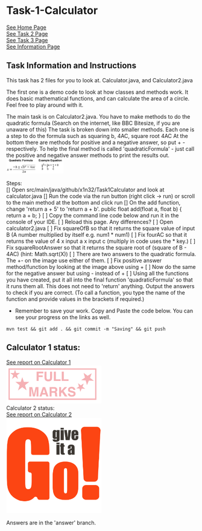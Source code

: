 # Task-1-Calculator
[See Home Page](README.md)<br/>
[See Task 2 Page](Task2.md)<br/>
[See Task 3 Page](Task3.md)<br/>
[See Information Page](Info.md)<br/>

## Task Information and Instructions
This task has 2 files for you to look at.
Calculator.java, and Calculator2.java

The first one is a demo code to look at how classes and methods work.
It does basic mathematical functions, and can calculate the area of a circle.
Feel free to play around with it.

The main task is on Calculator2.java.
You have to make methods to do the quadratic formula (Search on the internet, like BBC Bitesize, if you are unaware of this)
The task is broken down into smaller methods. Each one is a step to do the formula such as squaring b, 4AC, square root 4AC
At the bottom there are methods for positive and a negative answer, so put + - respectively.
To help the final method is called 'quadraticFormula' - just call the positive and negative answer methods to print the results out.
<img src="quadraticEquation.png" width="30%" height="30%"><br/>


Steps: <br>
[] Open src/main/java/github/x1n32/Task1Calculator and look at calculator.java
[] Run the code via the run button (right click -> run) or scroll to the main method at the bottom and click run
[] On the add function, change 'return a + 5' to 'return a + b'.
public float add(float a, float b) {
		return a + b;
	}
[ ] Copy the command line code below and run it in the console of your IDE.
[ ] Reload this page. Any differences?
[ ] Open calculator2.java
[ ] Fix squareOfB so that it returns the square value of input B (A number multiplied by itself e.g. num1 * num1)
[ ] Fix fourAC so that it returns the value of 4 x input a x input c (multiply in code uses the * key.)
[ ] Fix squareRootAnswer so that it returns the square root of (square of B - 4AC) (hint: Math.sqrt(X))
[ ] There are two answers to the quadratic formula. The +- on the image use either of them. 
[ ] Fix positive answer method/function by looking at the image above using +
[ ] Now do the same for the negative answer but using - instead of +
[ ] Using all the functions you have created, put it all into the final function 'quadraticFormula' so that it runs them all. This does not need to 'return' anything. Output the answers to check if you are correct. (To call a function, you type the name of the function and provide values in the brackets if required.)


 - Remember to save your work. Copy and Paste the code below. You can see your progress on the links as well.
```shell 
mvn test && git add . && git commit -m "Saving" && git push
```

## Calculator 1 status:<br/>
[See report on Calculator 1](calculator1Report.md)<br/>
<img src="calculator1Status.jpg" width="50%" height="50%"><br/>
Calculator 2 status:<br/>
[See report on Calculator 2](calculator2Report.md)<br/>
<img src="calculator2Status.jpg" width="50%" height="50%"><br/>

Answers are in the 'answer' branch. 



